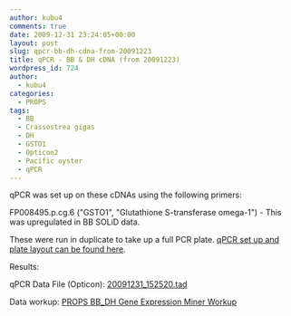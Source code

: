 ```yaml
---
author: kubu4
comments: true
date: 2009-12-31 23:24:05+00:00
layout: post
slug: qpcr-bb-dh-cdna-from-20091223
title: qPCR - BB & DH cDNA (from 20091223)
wordpress_id: 724
author:
  - kubu4
categories:
  - PROPS
tags:
  - BB
  - Crassostrea gigas
  - DH
  - GSTO1
  - Opticon2
  - Pacific oyster
  - qPCR
---
```


qPCR was set up on these cDNAs using the following primers:

FP008495.p.cg.6 ("GSTO1", "Glutathione S-transferase omega-1") - This was upregulated in BB SOLiD data.

These were run in duplicate to take up a full PCR plate. [qPCR set up and plate layout can be found here](http://eagle.fish.washington.edu/Arabidopsis/Notebook%20Workup%20Files/20091231-01.jpg).

Results:

qPCR Data File (Opticon): [20091231_152520.tad](http://eagle.fish.washington.edu/Arabidopsis/qPCR/Opticon/20091231_152520.tad)

Data workup: [PROPS BB_DH Gene Expression Miner Workup](https://docs.google.com/spreadsheet/ccc?key=0AmS_90rPaQMzdHNfWS1oUHUxNFNwci1zcmhhWjhzZnc&usp=sharing)
